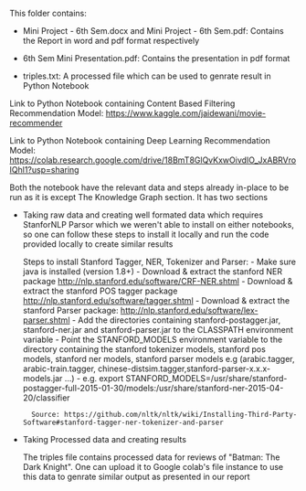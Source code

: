 This folder contains:

- Mini Project - 6th Sem.docx and Mini Project - 6th Sem.pdf: Contains the Report in word and pdf format respectively 

- 6th Sem Mini Presentation.pdf: Contains the presentation in pdf format

- triples.txt: A processed file which can be used to genrate result in Python Notebook

Link to Python Notebook containing Content Based Filtering Recommendation Model: https://www.kaggle.com/jaidewani/movie-recommender

Link to Python Notebook containing Deep Learning Recommendation Model: https://colab.research.google.com/drive/18BmT8GlQvKxwOivdIO_JxABRVroIQhl1?usp=sharing

Both the notebook have the relevant data and steps already in-place to be run as it is except The Knowledge Graph section. It has two sections

- Taking raw data and creating well formated data which requires StanforNLP Parsor which we weren't able to install on either notebooks, so one can follow these steps to install it locally and run the code provided locally to create similar results

	Steps to install Stanford Tagger, NER, Tokenizer and Parser:
		- Make sure java is installed (version 1.8+)
		- Download & extract the stanford NER package http://nlp.stanford.edu/software/CRF-NER.shtml
		- Download & extract the stanford POS tagger package http://nlp.stanford.edu/software/tagger.shtml
		- Download & extract the stanford Parser package: http://nlp.stanford.edu/software/lex-parser.shtml
		- Add the directories containing stanford-postagger.jar, stanford-ner.jar and stanford-parser.jar to the CLASSPATH environment variable
		- Point the STANFORD_MODELS environment variable to the directory containing the stanford tokenizer models, stanford pos models, stanford ner models, stanford parser models e.g (arabic.tagger, arabic-train.tagger, chinese-distsim.tagger,stanford-parser-x.x.x-models.jar ...)
		- e.g. export STANFORD_MODELS=/usr/share/stanford-postagger-full-2015-01-30/models:/usr/share/stanford-ner-2015-04-20/classifier

		Source: https://github.com/nltk/nltk/wiki/Installing-Third-Party-Software#stanford-tagger-ner-tokenizer-and-parser

- Taking Processed data and creating results
	
	The triples file contains processed data for reviews of "Batman: The Dark Knight".
	One can upload it to Google colab's file instance to use this data to genrate similar output as presented in our report